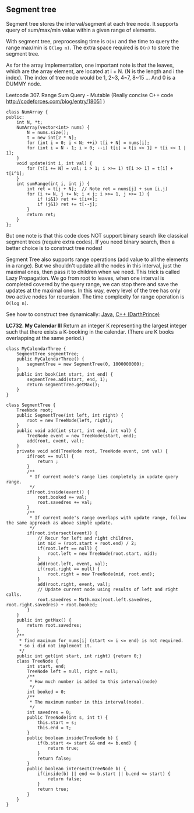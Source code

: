 ## Segment tree
Segment tree stores the interval/segment at each tree node. It supports query of sum/max/min value within a given range of elements.

With segment tree, preprocessing time is `O(n)` and the time to query the range max/min is `O(log n)`. The extra space required is `O(n)` to store the segment tree.

As for the array implementation, one important note is that the leaves, which are the array element, are located at i + N. (N is the length and i the index). The index of tree node would be 1, 2\~3, 4\~7, 8\~15 ...
And 0 is a DUMMY node.

Leetcode 307. Range Sum Query - Mutable (Really concise C++ code <http://codeforces.com/blog/entry/18051>
)
```
class NumArray {
public:
    int N, *t;
    NumArray(vector<int> nums) {
        N = nums.size();
        t = new int[2 * N];
        for (int i = 0; i < N; ++i) t[i + N] = nums[i];
        for (int i = N - 1; i > 0; --i) t[i] = t[i << 1] + t[i << 1 | 1];
    }
    void update(int i, int val) {
        for (t[i += N] = val; i > 1; i >>= 1) t[i >> 1] = t[i] + t[i^1];
    }
    int sumRange(int i, int j) {
        int ret = t[j + N];  // Note ret = nums[j] + sum [i,j)
        for (i += N, j += N; i < j; i >>= 1, j >>= 1) {
            if (i&1) ret += t[i++];
            if (j&1) ret += t[--j];
        }
        return ret;
    }
};
```

But one note is that this code does NOT support binary search like classical segment trees (require extra codes). If you need binary search, then a better choice is to construct tree nodes!

Segment Tree also supports range operations (add value to all the elements in a range). But we shouldn't update all the nodes in this interval, just the maximal ones, then pass it to children when we need. This trick is called Lazy Propagation. We go from root to leaves, when one interval is completed covered by the query range, we can stop there and save the updates at the maximal ones. In this way, every level of the tree has only two active nodes for recursion. The time complexity for range operation is `O(log n)`.

See how to construct tree dynamically: [Java](https://leetcode.com/problems/my-calendar-iii/discuss/109568/Java-Solution-O(n-log(len))-beats-100-Segment-Tree), [C++ (DarthPrince)](http://codeforces.com/blog/entry/15729)

**LC732. My Calendar III** 
Return an integer K representing the largest integer such that there exists a K-booking in the calendar. (There are K books overlapping at the same period.)

```
class MyCalendarThree {
	SegmentTree segmentTree;
    public MyCalendarThree() {
    	segmentTree = new SegmentTree(0, 1000000000);
    }
    public int book(int start, int end) {
        segmentTree.add(start, end, 1);
        return segmentTree.getMax();
    }
}

class SegmentTree {
    TreeNode root;
    public SegmentTree(int left, int right) {
        root = new TreeNode(left, right);
    }
    public void add(int start, int end, int val) {
        TreeNode event = new TreeNode(start, end);
    	add(root, event, val);
    }
    private void add(TreeNode root, TreeNode event, int val) {
        if(root == null) {
            return ;
        }
        /**
         * If current node's range lies completely in update query range.
         */
        if(root.inside(event)) {
            root.booked += val;
            root.savedres += val;
        }
        /**
         * If current node's range overlaps with update range, follow the same approach as above simple update.
         */
        if(root.intersect(event)) {
        	// Recur for left and right children.
            int mid = (root.start + root.end) / 2;
            if(root.left == null) {
                root.left = new TreeNode(root.start, mid);
            }
            add(root.left, event, val);
            if(root.right == null) {
                root.right = new TreeNode(mid, root.end);
            }
            add(root.right, event, val);
            // Update current node using results of left and right calls.
            root.savedres = Math.max(root.left.savedres, root.right.savedres) + root.booked;
        }
    }
    public int getMax() {
        return root.savedres;
    }
    /**
     * find maximum for nums[i] (start <= i <= end) is not required.
     * so i did not implement it. 
     */
    public int get(int start, int right) {return 0;}
	class TreeNode {
	    int start, end;
	    TreeNode left = null, right = null;
	    /**
	     * How much number is added to this interval(node)
	     */
	    int booked = 0;
	    /**
	     * The maximum number in this interval(node). 
	     */
	    int savedres = 0;
	    public TreeNode(int s, int t) {
	        this.start = s;
	        this.end = t;
	    }
	    public boolean inside(TreeNode b) {
	        if(b.start <= start && end <= b.end) {
	            return true;
	        }
	        return false;
	    }
	    public boolean intersect(TreeNode b) {
	    	if(inside(b) || end <= b.start || b.end <= start) {
	            return false;
	        }
	        return true;
	    }
	}
}
```
